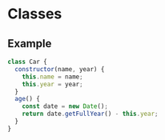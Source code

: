 
# Classes


## Example
```javascript
class Car {
  constructor(name, year) {
    this.name = name;
    this.year = year;
  }
  age() {
    const date = new Date();
    return date.getFullYear() - this.year;
  }
}
```




